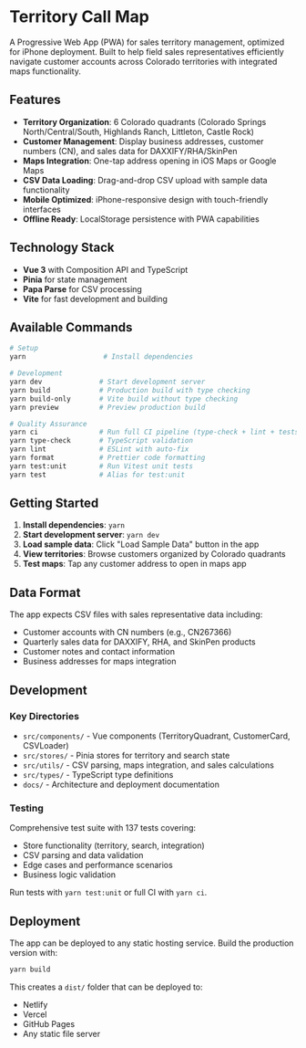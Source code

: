 # Territory Call Map

A Progressive Web App (PWA) for sales territory management, optimized for iPhone deployment. Built to help field sales representatives efficiently navigate customer accounts across Colorado territories with integrated maps functionality.

## Features

- **Territory Organization**: 6 Colorado quadrants (Colorado Springs North/Central/South, Highlands Ranch, Littleton, Castle Rock)
- **Customer Management**: Display business addresses, customer numbers (CN), and sales data for DAXXIFY/RHA/SkinPen
- **Maps Integration**: One-tap address opening in iOS Maps or Google Maps  
- **CSV Data Loading**: Drag-and-drop CSV upload with sample data functionality
- **Mobile Optimized**: iPhone-responsive design with touch-friendly interfaces
- **Offline Ready**: LocalStorage persistence with PWA capabilities

## Technology Stack

- **Vue 3** with Composition API and TypeScript
- **Pinia** for state management
- **Papa Parse** for CSV processing
- **Vite** for fast development and building

## Available Commands

```sh
# Setup
yarn                   # Install dependencies

# Development
yarn dev              # Start development server
yarn build            # Production build with type checking
yarn build-only       # Vite build without type checking
yarn preview          # Preview production build

# Quality Assurance
yarn ci               # Run full CI pipeline (type-check + lint + tests)
yarn type-check       # TypeScript validation
yarn lint             # ESLint with auto-fix
yarn format           # Prettier code formatting
yarn test:unit        # Run Vitest unit tests
yarn test             # Alias for test:unit
```

## Getting Started

1. **Install dependencies**: `yarn`
2. **Start development server**: `yarn dev`
3. **Load sample data**: Click "Load Sample Data" button in the app
4. **View territories**: Browse customers organized by Colorado quadrants
5. **Test maps**: Tap any customer address to open in maps app

## Data Format

The app expects CSV files with sales representative data including:
- Customer accounts with CN numbers (e.g., CN267366)
- Quarterly sales data for DAXXIFY, RHA, and SkinPen products
- Customer notes and contact information
- Business addresses for maps integration

## Development

### Key Directories
- `src/components/` - Vue components (TerritoryQuadrant, CustomerCard, CSVLoader)
- `src/stores/` - Pinia stores for territory and search state
- `src/utils/` - CSV parsing, maps integration, and sales calculations
- `src/types/` - TypeScript type definitions
- `docs/` - Architecture and deployment documentation

### Testing

Comprehensive test suite with 137 tests covering:
- Store functionality (territory, search, integration)
- CSV parsing and data validation  
- Edge cases and performance scenarios
- Business logic validation

Run tests with `yarn test:unit` or full CI with `yarn ci`.

## Deployment

The app can be deployed to any static hosting service. Build the production version with:

```sh
yarn build
```

This creates a `dist/` folder that can be deployed to:
- Netlify
- Vercel  
- GitHub Pages
- Any static file server

